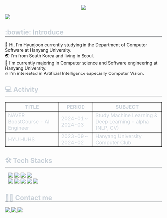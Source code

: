 <div align="center">
    <img src="https://capsule-render.vercel.app/api?type=Venom&color=FF0084&height=150&section=header&text=Welcome%20to%20my%20Hub!😊&fontColor=0063DC&fontSize=70" />
</div>

<a href="https://hits.seeyoufarm.com"><img src="https://hits.seeyoufarm.com/api/count/incr/badge.svg?url=https%3A%2F%2Fgithub.com%2FHyunjoon83&count_bg=%23647CE7&title_bg=%23555555&icon=github.svg&icon_color=%23E7E7E7&title=Visitors&edge_flat=false"/></a>

<div style="text-align: left;">
    <h2 style="border-bottom: 1px solid #21262d; color: #c9d1d9;">:bowtie: Introduce</h2>
    <div style="font-weight: 700; font-size: 15px; text-align: left; color: #c9d1d9;"></div>
        👋 Hi, I'm Hyunjoon currently studying in the Department of Computer Software at Hanyang University.</br>
        🌏 I'm from South Korea and living in Seoul.</br> 
        🔭 I'm currently majoring in Computer science and Software engineering at Hanyang University.</br>
        🔥 I'm interested in Artificial Intelligence especially Computer Vision.</br>
</div>

<div style="text-align: left;">
    <h2 style="border-bottom: 1px solid #21262d; color: #c9d1d9;">💻 Activity</h2>
    <table border="1" style="width: 100%; color: #c9d1d9;">
        <tr>
            <th>TITLE</th>
            <th>PERIOD</th>
            <th>SUBJECT</th>
        </tr>
        <tr>
            <td>NAVER BoostCourse - AI Engineer </td>
            <td>2024-01 ~ 2024-03</td>
            <td>Study Machine Learning & Deep Learning + alpha (NLP, CV)</td>
        </tr>
        <tr>
            <td>HYU HUHS</td>
            <td>2023-09 ~ 2024-02</td>
            <td>Hanyang University Computer Club</td>
        </tr>
        <!-- 다른 활동 항목 추가 -->
    </table>

</div>

<div style="text-align: left;">
    <h2 style="border-bottom: 1px solid #21262d; color: #c9d1d9;">🛠️ Tech Stacks</h2>
    <div style="margin: 10px; text-align: left;">
        <img src="https://img.shields.io/badge/C-A8B9CC?style=flat&logo=C&logoColor=white">
        <img src="https://img.shields.io/badge/C++-00599C?style=flat&logo=C%2B%2B&logoColor=white">
        <img src="https://img.shields.io/badge/Python-3776AB?style=flat&logo=Python&logoColor=white">
        <img src="https://img.shields.io/badge/Java-ED8B00?style=flat&logo=openjdk&logoColor=white">
        <br/>
        <img src="https://img.shields.io/badge/OpenCV-5C3EE8?style=flat&logo=OpenCV&logoColor=white">
        <img src="https://img.shields.io/badge/TensorFlow-FF6F00?style=flat&logo=TensorFlow&logoColor=white">
        <img src="https://img.shields.io/badge/Pytorch-EE4C2C?style=flat&logo=Pytorch&logoColor=white">
        <img src="https://img.shields.io/badge/LaTeX-008080?style=flat&logo=LaTeX&logoColor=white">
        <img src="https://img.shields.io/badge/Markdown-4682B4?style=flat&logo=Markdown&logoColor=white">
    </div>
</div>

<div style="text-align: left;">
    <h2 style="border-bottom: 1px solid #21262d; color: #c9d1d9;">🧑‍💻 Contact me</h2>
    <div style="text-align: left;">
        <a href="https://www.instagram.com/hjpark_83"> <img src="https://img.shields.io/badge/Instagram-E4405F?style=flat&logo=Instagram&logoColor=white&link=https://www.instagram.com/hjpark_83"> </a>
        <a href="https://velog.io/@hyunjoon0803"> <img src="https://img.shields.io/badge/Velog-20C997?style=flat&logo=Velog&logoColor=white&link=https://velog.io/@hyunjoon0803"> </a>
        <a href="mailto:hyunjoonpark0803@gmail.com"> <img src="https://img.shields.io/badge/Gmail-EA4335?style=flat&logo=Gmail&logoColor=white&link=mailto:hyunjoonpark0803@gmail.com"> </a>
    </div>
</div>
